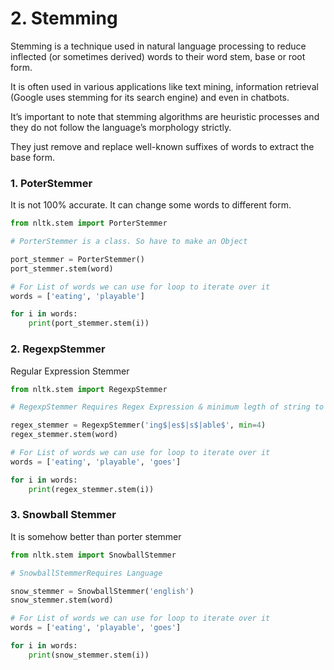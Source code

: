 # 2. Stemming

Stemming is a technique used in natural language processing to reduce inflected (or sometimes derived) words to their word stem, base or root form. 

It is often used in various applications like text mining, information retrieval (Google uses stemming for its search engine) and even in chatbots. 

It’s important to note that stemming algorithms are heuristic processes and they do not follow the language’s morphology strictly. 

They just remove and replace well-known suffixes of words to extract the base form.

### 1. PoterStemmer

It is not 100% accurate. It can change some words to different form.

```python
from nltk.stem import PorterStemmer

# PorterStemmer is a class. So have to make an Object

port_stemmer = PorterStemmer()
port_stemmer.stem(word)

# For List of words we can use for loop to iterate over it
words = ['eating', 'playable'] 

for i in words:
	print(port_stemmer.stem(i))
```

### 2. RegexpStemmer

Regular Expression Stemmer

```python
from nltk.stem import RegexpStemmer

# RegexpStemmer Requires Regex Expression & minimum legth of string to stem

regex_stemmer = RegexpStemmer('ing$|es$|s$|able$', min=4)
regex_stemmer.stem(word)

# For List of words we can use for loop to iterate over it
words = ['eating', 'playable', 'goes']

for i in words:
	print(regex_stemmer.stem(i))
```

### 3. Snowball Stemmer

It is somehow better than porter stemmer

```python
from nltk.stem import SnowballStemmer

# SnowballStemmerRequires Language

snow_stemmer = SnowballStemmer('english')
snow_stemmer.stem(word)

# For List of words we can use for loop to iterate over it
words = ['eating', 'playable', 'goes']

for i in words:
	print(snow_stemmer.stem(i))
```